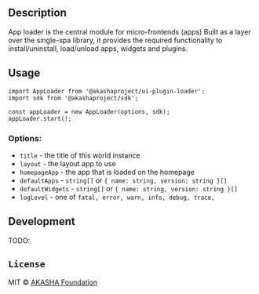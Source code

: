 ## Description

App loader is the central module for micro-frontends (apps)
Built as a layer over the single-spa library, it provides the required functionality
to install/uninstall, load/unload apps, widgets and plugins.


## Usage

```tsx
import AppLoader from '@akashaproject/ui-plugin-loader';
import sdk from '@akashaproject/sdk';

const appLoader = new AppLoader(options, sdk);
appLoader.start();

```

### Options:
  - `title` - the title of this world instance
  - `layout` - the layout app to use
  - `homepageApp` - the app that is loaded on the homepage
  - `defaultApps` - `string[]` or `{ name: string, version: string }[]`
  - `defaultWidgets` - `string[]` or `{ name: string, version: string }[]`
  - `logLevel` - one of `fatal, error, warn, info, debug, trace,`

## Development
 TODO:

## `License`

MIT © [AKASHA Foundation](https://akasha.org/)
